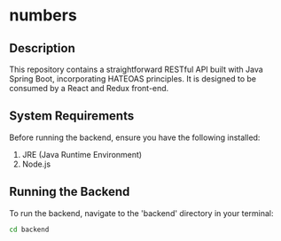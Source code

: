 # numbers

## Description

This repository contains a straightforward RESTful API built with Java Spring Boot, incorporating HATEOAS principles. It is designed to be consumed by a React and Redux front-end.

## System Requirements

Before running the backend, ensure you have the following installed:

1. JRE (Java Runtime Environment)
2. Node.js

## Running the Backend

To run the backend, navigate to the 'backend' directory in your terminal:

```bash
cd backend

